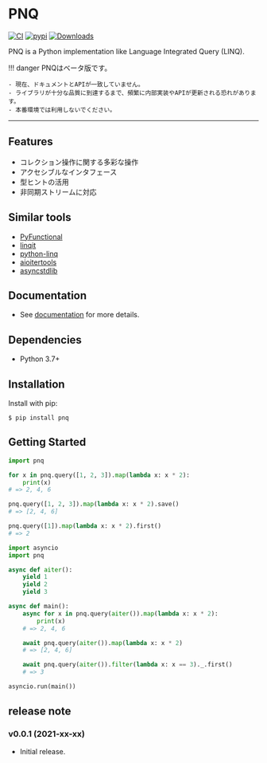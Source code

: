 # PNQ

[![CI](https://github.com/sasano8/pnq/actions/workflows/test.yml/badge.svg)](https://github.com/sasano8/pnq/actions)
[![pypi](https://img.shields.io/pypi/v/pnq.svg)](https://pypi.python.org/pypi/pnq)
[![Downloads](https://pepy.tech/badge/pnq/month)](https://pepy.tech/project/pnq)

PNQ is a Python implementation like Language Integrated Query (LINQ).

!!! danger
    PNQはベータ版です。

    - 現在、ドキュメントとAPIが一致していません。
    - ライブラリが十分な品質に到達するまで、頻繁に内部実装やAPIが更新される恐れがあります。
    - 本番環境では利用しないでください。

---


## Features

- コレクション操作に関する多彩な操作
- アクセシブルなインタフェース
- 型ヒントの活用
- 非同期ストリームに対応

## Similar tools

- [PyFunctional](https://github.com/EntilZha/PyFunctional)
- [linqit](https://github.com/avilum/linqit)
- [python-linq](https://github.com/jakkes/python-linq)
- [aioitertools](https://github.com/omnilib/aioitertools)
- [asyncstdlib](https://github.com/maxfischer2781/asyncstdlib)

## Documentation

- See [documentation](https://sasano8.github.io/pnq/) for more details.

## Dependencies

- Python 3.7+

## Installation

Install with pip:

```shell
$ pip install pnq
```

## Getting Started

``` python
import pnq

for x in pnq.query([1, 2, 3]).map(lambda x: x * 2):
    print(x)
# => 2, 4, 6

pnq.query([1, 2, 3]).map(lambda x: x * 2).save()
# => [2, 4, 6]

pnq.query([1]).map(lambda x: x * 2).first()
# => 2
```

``` python
import asyncio
import pnq

async def aiter():
    yield 1
    yield 2
    yield 3

async def main():
    async for x in pnq.query(aiter()).map(lambda x: x * 2):
        print(x)
    # => 2, 4, 6

    await pnq.query(aiter()).map(lambda x: x * 2)
    # => [2, 4, 6]

    await pnq.query(aiter()).filter(lambda x: x == 3)._.first()
    # => 3

asyncio.run(main())
```

## release note

### v0.0.1 (2021-xx-xx)

* Initial release.